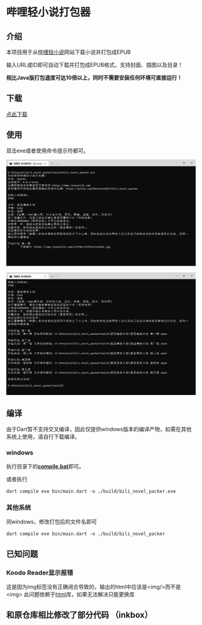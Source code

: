 # 哔哩轻小说打包器

## 介绍

本项目用于从[哔哩轻小说](https://www.linovelib.com)网站下载小说并打包成EPUB

输入URL或ID即可自动下载并打包成EPUB格式，支持封面、插图以及目录！

**相比Java版打包速度可达10倍以上，同时不需要安装任何环境可直接运行！** 

## 下载

[点此下载](https://gitee.com/Montaro2017/bili_novel_packer/releases)

## 使用
双击exe或者使用命令提示符都可。

![01](./images/1.bmp)

![02](./images/2.bmp)

## 编译

由于Dart暂不支持交叉编译，因此仅提供windows版本的编译产物，如需在其他系统上使用，请自行下载编译。

### windows
执行目录下的[**compile.bat**](./compile.bat)即可。

或者执行
```
dart compile exe bin/main.dart -o ./build/bili_novel_packer.exe
```

### 其他系统
同windows，修改打包后的文件名即可
```
dart compile exe bin/main.dart -o ./build/bili_novel_packer
```

## 已知问题
### Koodo Reader显示报错
这是因为img标签没有正确闭合导致的，输出的html中应该是&lt;img/&gt;而不是&lt;img&gt;
此问题依赖于[html](https://github.com/dart-lang/html)库，如果无法解决只能更换库

## 和原仓库相比修改了部分代码 （inkbox）

